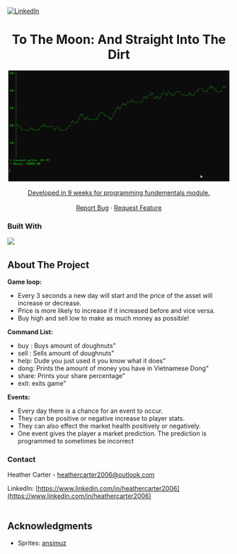 <!-- Improved compatibility of back to top link: See: https://github.com/othneildrew/Best-README-Template/pull/73 -->
<a id="readme-top"></a>

<!-- PROJECT SHIELDS -->
<!--
[![Forks][forks-shield]][forks-url]
[![Stargazers][stars-shield]][stars-url]
[![Issues][issues-shield]][issues-url]
[![project_license][license-shield]][license-url]
-->
[![LinkedIn][linkedin-shield]][linkedin-url]

<!-- Project Title -->
<div align="center">

<h1 align="center">To The Moon: And Straight Into The Dirt</h1>

  <a href="https://github.com/barter127/ToTheMoonGame">
    <img src="ToTheMoonExample.gif" alt="Logo" width="500" height="250">

  <p align="center">
    Developed in 9 weeks for programming fundementals module.
    <br />
    <br />
    <a href="https://github.com/barter127/The-Tables-Turn/issues/new?labels=bug&template=bug-report---.md">Report Bug</a>
    &middot;
    <a href="https://github.com/barter127/The-Tables-Turn/issues/new?labels=enhancement&template=feature-request---.md">Request Feature</a>
  </p>
</div>



### Built With
  <img src="https://skillicons.dev/icons?i=cpp,visualstudio,github" />

<!-- GETTING STARTED -->
## About The Project

**Game loop:**
- Every 3 seconds a new day will start and the price of the asset will increase or decrease.
- Price is more likely to increase if it increased before and vice versa.
- Buy high and sell low to make as much money as possible!

**Command List:**
- buy <amount>: Buys amount of doughnuts"
- sell <amount>: Sells amount of doughnuts"
- help: Dude you just used it you know what it does"
- dong: Prints the amount of money you have in Vietnamese Dong"
- share: Prints your share percentage"
- exit: exits game"

**Events:**
- Every day there is a chance for an event to occur.
- They can be positive or negative increase to player stats.
- They can also effect the market health positively or negatively.
- One event gives the player a market prediction. The prediction is programmed to sometimes be incorrect
  </p>



<!-- CONTACT -->
### Contact

Heather Carter - heathercarter2006@outlook.com

LinkedIn: [https://www.linkedin.com/in/heathercarter2006](https://www.linkedin.com/in/heathercarter2006)
    <br />
    <br />


<!-- ACKNOWLEDGMENTS -->
## Acknowledgments

* Sprites: [ansimuz](https://ansimuz.itch.io/streets-of-fight)



<!-- MARKDOWN LINKS & IMAGES -->
<!-- https://www.markdownguide.org/basic-syntax/#reference-style-links -->
[contributors-shield]: https://img.shields.io/github/contributors/github_username/repo_name.svg?style=for-the-badge
[contributors-url]: https://github.com/github_username/repo_name/graphs/contributors
[forks-shield]: https://img.shields.io/github/forks/github_username/repo_name.svg?style=for-the-badge
[forks-url]: https://github.com/barter127/The-Tables-Turn/network/members
[stars-shield]: https://img.shields.io/github/stars/github_username/repo_name.svg?style=for-the-badge
[stars-url]: https://github.com/github_username/repo_name/stargazers
[issues-shield]: https://img.shields.io/github/issues/github_username/repo_name.svg?style=for-the-badge
[issues-url]: https://github.com/github_username/repo_name/issues
[license-shield]: https://img.shields.io/github/license/github_username/repo_name.svg?style=for-the-badge
[license-url]: https://github.com/github_username/repo_name/blob/master/LICENSE.txt
[linkedin-shield]: https://img.shields.io/badge/-LinkedIn-black.svg?style=for-the-badge&logo=linkedin&colorB=555
[linkedin-url]: https://www.linkedin.com/in/heathercarter2006
[product-screenshot]: images/screenshot.png
